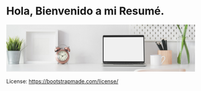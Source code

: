 # Hola, Bienvenido a mi Resumé.
<img src="assets/img/clean.png" alt="" width="500"/>

License: https://bootstrapmade.com/license/
